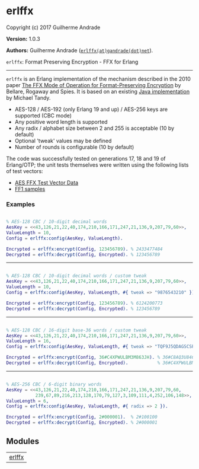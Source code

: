 

# erlffx #

Copyright (c) 2017 Guilherme Andrade

__Version:__ 1.0.3

__Authors:__ Guilherme Andrade ([`erlffx(at)gandrade(dot)net`](mailto:erlffx(at)gandrade(dot)net)).

`erlffx`: Format Preserving Encryption - FFX for Erlang


---------

`erlffx` is an Erlang implementation of the mechanism described in the 2010 paper [The FFX Mode of Operation for Format-Preserving Encryption](http://citeseerx.ist.psu.edu/viewdoc/download?doi=10.1.1.304.1736&rep=rep1&type=pdf) by Bellare, Rogaway and Spies. It is based on an existing [Java implementation](https://github.com/michaeltandy/java-ffx-format-preserving-encryption) by Michael Tandy.

* AES-128 / AES-192 (only Erlang 19 and up) / AES-256 keys are supported (CBC mode)
* Any positive word length is supported
* Any radix / alphabet size between 2 and 255 is acceptable (10 by default)
* Optional 'tweak' values may be defined
* Number of rounds is configurable (10 by default)

The code was successfully tested on generations 17, 18 and 19 of Erlang/OTP; the unit tests themselves were written using the following lists of test vectors:
* [AES FFX Test Vector Data](http://csrc.nist.gov/groups/ST/toolkit/BCM/documents/proposedmodes/ffx/aes-ffx-vectors.txt)
* [FF1 samples](http://csrc.nist.gov/groups/ST/toolkit/documents/Examples/FF1samples.pdf)


### <a name="Examples">Examples</a> ###


```erlang

% AES-128 CBC / 10-digit decimal words
AesKey = <<43,126,21,22,40,174,210,166,171,247,21,136,9,207,79,60>>,
ValueLength = 10,
Config = erlffx:config(AesKey, ValueLength).

Encrypted = erlffx:encrypt(Config, 123456789). % 2433477484
Decrypted = erlffx:decrypt(Config, Encrypted). % 123456789

```

---------

```erlang

% AES-128 CBC / 10-digit decimal words / custom tweak
AesKey = <<43,126,21,22,40,174,210,166,171,247,21,136,9,207,79,60>>,
ValueLength = 10,
Config = erlffx:config(AesKey, ValueLength, #{ tweak => "9876543210" }).

Encrypted = erlffx:encrypt(Config, 123456789). % 6124200773
Decrypted = erlffx:decrypt(Config, Encrypted). % 123456789

```

---------

```erlang

% AES-128 CBC / 16-digit base-36 words / custom tweak
AesKey = <<43,126,21,22,40,174,210,166,171,247,21,136,9,207,79,60>>,
ValueLength = 16,
Config = erlffx:config(AesKey, ValueLength, #{ tweak => "TQF9J5QDAGSCSPB1", radix => 36 }).

Encrypted = erlffx:encrypt(Config, 36#C4XPWULBM3M863JH). % 36#C8AQ3U846ZWH6QZP
Decrypted = erlffx:decrypt(Config, Encrypted).           % 36#C4XPWULBM3M863JH

```

---------

```erlang

% AES-256 CBC / 6-digit binary words
AesKey = <<43,126,21,22,40,174,210,166,171,247,21,136,9,207,79,60,
           239,67,89,216,213,128,170,79,127,3,109,111,4,252,106,148>>,
ValueLength = 6,
Config = erlffx:config(AesKey, ValueLength, #{ radix => 2 }).

Encrypted = erlffx:encrypt(Config, 2#000001).  % 2#100100
Decrypted = erlffx:decrypt(Config, Encrypted). % 2#000001

```


## Modules ##


<table width="100%" border="0" summary="list of modules">
<tr><td><a href="https://github.com/g-andrade/erlffx/blob/master/doc/erlffx.md" class="module">erlffx</a></td></tr></table>

